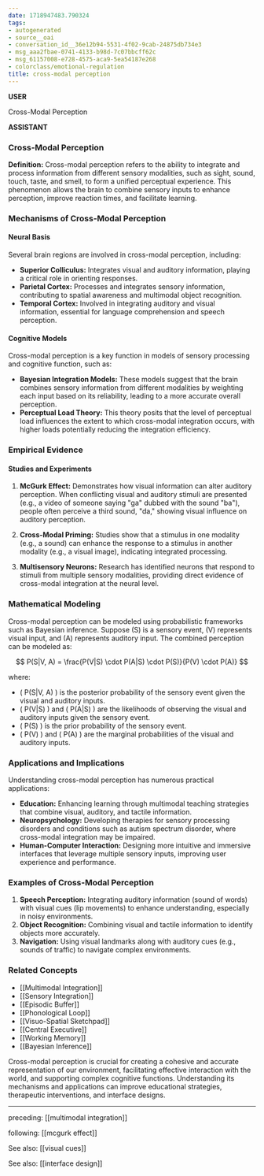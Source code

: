 ```yaml
---
date: 1718947483.790324
tags:
- autogenerated
- source__oai
- conversation_id__36e12b94-5531-4f02-9cab-24875db734e3
- msg_aaa2fbae-0741-4133-b98d-7c07bbcff62c
- msg_61157008-e728-4575-aca9-5ea54187e268
- colorclass/emotional-regulation
title: cross-modal perception
---
```


**USER**

Cross-Modal Perception


**ASSISTANT**

### Cross-Modal Perception

**Definition:** Cross-modal perception refers to the ability to integrate and process information from different sensory modalities, such as sight, sound, touch, taste, and smell, to form a unified perceptual experience. This phenomenon allows the brain to combine sensory inputs to enhance perception, improve reaction times, and facilitate learning.

### Mechanisms of Cross-Modal Perception

#### Neural Basis

Several brain regions are involved in cross-modal perception, including:

- **Superior Colliculus:** Integrates visual and auditory information, playing a critical role in orienting responses.
- **Parietal Cortex:** Processes and integrates sensory information, contributing to spatial awareness and multimodal object recognition.
- **Temporal Cortex:** Involved in integrating auditory and visual information, essential for language comprehension and speech perception.

#### Cognitive Models

Cross-modal perception is a key function in models of sensory processing and cognitive function, such as:

- **Bayesian Integration Models:** These models suggest that the brain combines sensory information from different modalities by weighting each input based on its reliability, leading to a more accurate overall perception.
- **Perceptual Load Theory:** This theory posits that the level of perceptual load influences the extent to which cross-modal integration occurs, with higher loads potentially reducing the integration efficiency.

### Empirical Evidence

#### Studies and Experiments

1. **McGurk Effect:** Demonstrates how visual information can alter auditory perception. When conflicting visual and auditory stimuli are presented (e.g., a video of someone saying "ga" dubbed with the sound "ba"), people often perceive a third sound, "da," showing visual influence on auditory perception.

2. **Cross-Modal Priming:** Studies show that a stimulus in one modality (e.g., a sound) can enhance the response to a stimulus in another modality (e.g., a visual image), indicating integrated processing.

3. **Multisensory Neurons:** Research has identified neurons that respond to stimuli from multiple sensory modalities, providing direct evidence of cross-modal integration at the neural level.

### Mathematical Modeling

Cross-modal perception can be modeled using probabilistic frameworks such as Bayesian inference. Suppose \(S\) is a sensory event, \(V\) represents visual input, and \(A\) represents auditory input. The combined perception can be modeled as:

$$
P(S|V, A) = \frac{P(V|S) \cdot P(A|S) \cdot P(S)}{P(V) \cdot P(A)}
$$

where:
- \( P(S|V, A) \) is the posterior probability of the sensory event given the visual and auditory inputs.
- \( P(V|S) \) and \( P(A|S) \) are the likelihoods of observing the visual and auditory inputs given the sensory event.
- \( P(S) \) is the prior probability of the sensory event.
- \( P(V) \) and \( P(A) \) are the marginal probabilities of the visual and auditory inputs.

### Applications and Implications

Understanding cross-modal perception has numerous practical applications:

- **Education:** Enhancing learning through multimodal teaching strategies that combine visual, auditory, and tactile information.
- **Neuropsychology:** Developing therapies for sensory processing disorders and conditions such as autism spectrum disorder, where cross-modal integration may be impaired.
- **Human-Computer Interaction:** Designing more intuitive and immersive interfaces that leverage multiple sensory inputs, improving user experience and performance.

### Examples of Cross-Modal Perception

1. **Speech Perception:** Integrating auditory information (sound of words) with visual cues (lip movements) to enhance understanding, especially in noisy environments.
2. **Object Recognition:** Combining visual and tactile information to identify objects more accurately.
3. **Navigation:** Using visual landmarks along with auditory cues (e.g., sounds of traffic) to navigate complex environments.

### Related Concepts

- [[Multimodal Integration]]
- [[Sensory Integration]]
- [[Episodic Buffer]]
- [[Phonological Loop]]
- [[Visuo-Spatial Sketchpad]]
- [[Central Executive]]
- [[Working Memory]]
- [[Bayesian Inference]]

Cross-modal perception is crucial for creating a cohesive and accurate representation of our environment, facilitating effective interaction with the world, and supporting complex cognitive functions. Understanding its mechanisms and applications can improve educational strategies, therapeutic interventions, and interface designs.


---

preceding: [[multimodal integration]]  


following: [[mcgurk effect]]

See also: [[visual cues]]


See also: [[interface design]]